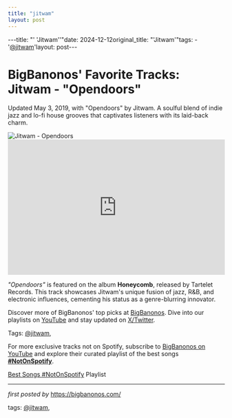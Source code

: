 ```yaml
---
title: "jitwam"
layout: post
---
```

---title: "' 'Jitwam''"date: 2024-12-12original_title: "'Jitwam'"tags:  - '[@jitwam](/tags/jitwam/)'layout: post---<!-- Post Title --><h1 >BigBanonos' Favorite Tracks: Jitwam - "Opendoors"</h1> <!-- Introductory Text --><p >Updated May 3, 2019, with "Opendoors" by Jitwam. A soulful blend of indie jazz and lo-fi house grooves that captivates listeners with its laid-back charm.</p> <!-- Featured Image --><div > <img src="https://i.guim.co.uk/img/media/d5662af392c0f6f5688059df7f7b893d7a37f83b/0_357_5616_3370/master/5616.jpg?width=465&dpr=1&s=none&crop=none" alt="Jitwam - Opendoors" /></div> <!-- YouTube Video Embed --><div > <iframe width="100%" height="315" src="https://www.youtube.com/embed/aU0DGauBuwI" title="Jitwam - 'Opendoors'" frameborder="0" allow="accelerometer; autoplay; encrypted-media; gyroscope; picture-in-picture; web-share" referrerpolicy="strict-origin-when-cross-origin" allowfullscreen></iframe></div> <!-- Song Information --><div > <p><em>"Opendoors"</em> is featured on the album <strong>Honeycomb</strong>, released by Tartelet Records. This track showcases Jitwam's unique fusion of jazz, R&B, and electronic influences, cementing his status as a genre-blurring innovator.</p></div> <!-- Footer Links --><div > <p>Discover more of BigBanonos' top picks at <a href="https://bigbanonos.com/" target="_blank">BigBanonos</a>. Dive into our playlists on <a href="https://www.youtube.com/[@BigBanonos](/tags/BigBanonos/)" target="_blank">YouTube</a> and stay updated on <a href="https://x.com/bigbanonos" target="_blank">X/Twitter</a>.</p></div> <!-- Tags --><p >Tags: [@jitwam](/tags/jitwam/),</p><!--Subscribe and Playlist Links--><div>    <p>For more exclusive tracks not on Spotify, subscribe to <a href="https://www.youtube.com/[@BigBanonos](/tags/BigBanonos/)" target="_blank">BigBanonos on YouTube</a> and explore their curated playlist of the best songs <strong>[#NotOnSpotify](/tags/NotOnSpotify/)</strong>.</p>    <p><a href="https://www.youtube.com/playlist?list=PLtuNtuTatqI0kFahUCbtbfenC_ET5O_tr" target="_blank">Best Songs [#NotOnSpotify](/tags/NotOnSpotify/) Playlist<br /></a></p></div><hr /><p><em>first posted by</em> <a href="https://bigbanonos.com/" rel="noopener" target="_new">https://bigbanonos.com/</a></p><p>tags: [@jitwam](/tags/jitwam/),</p>